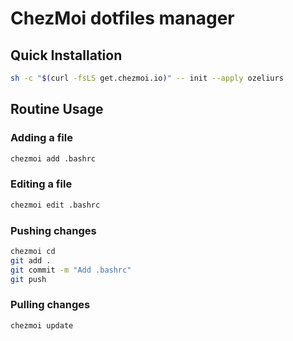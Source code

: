 # ChezMoi dotfiles manager

## Quick Installation

```sh
sh -c "$(curl -fsLS get.chezmoi.io)" -- init --apply ozeliurs
```

## Routine Usage

### Adding a file
```sh
chezmoi add .bashrc
```

### Editing a file
```sh
chezmoi edit .bashrc
```

### Pushing changes
```sh
chezmoi cd
git add .
git commit -m "Add .bashrc"
git push
```

### Pulling changes
```sh
chezmoi update
```

